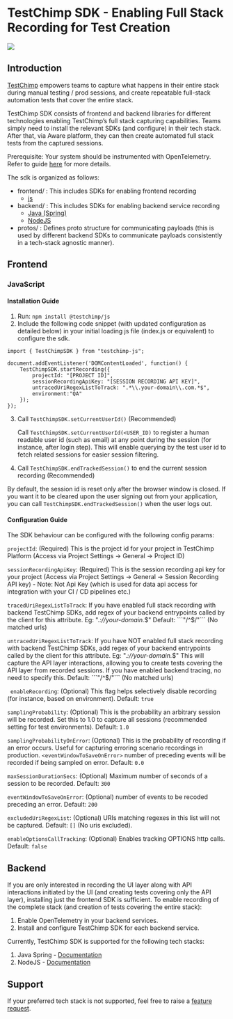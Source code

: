 # TestChimp SDK - Enabling Full Stack Recording for Test Creation
[![](https://jitpack.io/v/awarelabshq/aware-sdk.svg)](https://jitpack.io/#awarelabshq/testchimp-sdk)

## Introduction

[TestChimp](https://testchimp.io) empowers teams to capture what happens in their entire stack during manual testing / prod sessions, and create repeatable full-stack automation tests that cover the entire stack.

TestChimp SDK consists of frontend and backend libraries for different technologies enabling TestChimp’s full stack capturing capabilities. Teams simply need to install the relevant SDKs (and configure) in their tech stack. After that, via Aware platform, they can then create automated full stack tests from the captured sessions.

Prerequisite: Your system should be instrumented with OpenTelemetry. Refer to guide [here](https://testchimp.io/blog/getting-started) for more details.

The sdk is organized as follows:

- frontend/ : This includes SDKs for enabling frontend recording
  - [js](https://github.com/awarelabshq/testchimp-sdk?tab=readme-ov-file#javascript)    
- backend/ : This includes SDKs for enabling backend service recording
  - [Java (Spring)](https://github.com/awarelabshq/testchimp-sdk/tree/main/backend/java-spring#java-spring)
  - [NodeJS](https://github.com/awarelabshq/testchimp-sdk/blob/main/backend/nodejs/README.md#aware-sdk-for-nodejs)    
- protos/ : Defines proto structure for communicating payloads (this is used by different backend SDKs to communicate payloads consistently in a tech-stack agnostic manner).

## Frontend

### JavaScript

#### Installation Guide

1) Run: ```npm install @testchimp/js```
2) Include the following code snippet (with updated configuration as detailed below) in your initial loading js file (index.js or equivalent) to configure the sdk.

```
import { TestChimpSDK } from "testchimp-js";

document.addEventListener('DOMContentLoaded', function() {
    TestChimpSDK.startRecording({
        projectId: "[PROJECT ID]",
        sessionRecordingApiKey: "[SESSION RECORDING API KEY]",
        untracedUriRegexListToTrack: ".*\\.your-domain\\.com.*$",
        environment:"QA"
    });
});
```

3) Call ```TestChimpSDK.setCurrentUserId()``` (Recommended)

   Call ```TestChimpSDK.setCurrentUserId(<USER_ID)``` to register a human readable user id (such as email) at any point during the session (for instance, after login step). This will enable querying by the test user id to fetch related sessions for easier session filtering.

4) Call ```TestChimpSDK.endTrackedSession()``` to end the current session recording (Recommended)

  By default, the session id is reset only after the browser window is closed. If you want it to be cleared upon the user signing out from your application, you can call ```TestChimpSDK.endTrackedSession()``` when the user logs out.
  
#### Configuration Guide

The SDK behaviour can be configured with the following config params:

```projectId```: (Required) This is the project id for your project in TestChimp Platform (Access via Project Settings -> General -> Project ID)

```sessionRecordingApiKey```: (Required) This is the session recording api key for your project (Access via Project Settings -> General -> Session Recording API key) - Note: Not Api Key (which is used for data api access for integration with your CI / CD pipelines etc.)

```tracedUriRegexListToTrack```: If you have enabled full stack recording with backend TestChimp SDKs, add regex of your backend entrypoints called by the client for this attribute. Eg:  ".*://your-domain.*$" Default: ```"/^$/"``` (No matched urls)

```untracedUriRegexListToTrack```: If you have NOT enabled full stack recording with backend TestChimp SDKs, add regex of your backend entrypoints called by the client for this attribute. Eg:  ".*://your-domain.*$" This will capture the API layer interactions, allowing you to create tests covering the API layer from recorded sessions. If you have enabled backend tracing, no need to specify this. Default: ```"/^$/"``` (No matched urls)

``` enableRecording```: (Optional) This flag helps selectively disable recording (for instance, based on environment). Default: ```true```

```samplingProbability```: (Optional) This is the probability an arbitrary session will be recorded. Set this to 1.0 to capture all sessions (recommended setting for test environments). Default: ```1.0```

```samplingProbabilityOnError```: (Optional) This is the probability of recording if an error occurs. Useful for capturing erroring scenario recordings in production. ```<eventWindowToSaveOnError>``` number of preceding events will be recorded if being sampled on error. Default: ```0.0```

```maxSessionDurationSecs```: (Optional) Maximum number of seconds of a session to be recorded. Default: ```300```

```eventWindowToSaveOnError```: (Optional) number of events to be recoded preceding an error. Default: ```200```

```excludedUriRegexList```: (Optional) URIs matching regexes in this list will not be captured. Default: ```[]``` (No uris excluded).

```enableOptionsCallTracking```: (Optional) Enables tracking OPTIONS http calls. Default: ```false```

## Backend

If you are only interested in recording the UI layer along with API interactions initiated by the UI (and creating tests covering only the API layer), installing just the frontend SDK is sufficient. To enable recording of the complete stack (and creation of tests covering the entire stack):
1. Enable OpenTelemetry in your backend services.
2. Install and configure TestChimp SDK for each backend service.

Currently, TestChimp SDK is supported for the following tech stacks:
1. Java Spring - [Documentation](https://github.com/awarelabshq/testchimp-sdk/tree/main/backend/java-spring#java-spring)
2. NodeJS - [Documentation](https://github.com/awarelabshq/testchimp-sdk/tree/main/backend/nodejs#nodejs)

## Support

If your preferred tech stack is not supported, feel free to raise a [feature request](https://github.com/awarelabshq/testchimp-sdk/issues/new).
